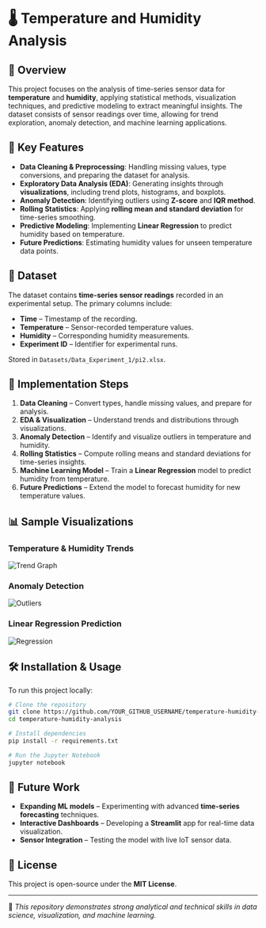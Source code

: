 # 🌡️ Temperature and Humidity Analysis

## 📌 Overview
This project focuses on the analysis of time-series sensor data for **temperature** and **humidity**, applying statistical methods, visualization techniques, and predictive modeling to extract meaningful insights. The dataset consists of sensor readings over time, allowing for trend exploration, anomaly detection, and machine learning applications.

## 🔬 Key Features
- **Data Cleaning & Preprocessing**: Handling missing values, type conversions, and preparing the dataset for analysis.
- **Exploratory Data Analysis (EDA)**: Generating insights through **visualizations**, including trend plots, histograms, and boxplots.
- **Anomaly Detection**: Identifying outliers using **Z-score** and **IQR method**.
- **Rolling Statistics**: Applying **rolling mean and standard deviation** for time-series smoothing.
- **Predictive Modeling**: Implementing **Linear Regression** to predict humidity based on temperature.
- **Future Predictions**: Estimating humidity values for unseen temperature data points.

## 📂 Dataset
The dataset contains **time-series sensor readings** recorded in an experimental setup. The primary columns include:
- **Time** – Timestamp of the recording.
- **Temperature** – Sensor-recorded temperature values.
- **Humidity** – Corresponding humidity measurements.
- **Experiment ID** – Identifier for experimental runs.

Stored in `Datasets/Data_Experiment_1/pi2.xlsx`.

## 🚀 Implementation Steps
1. **Data Cleaning** – Convert types, handle missing values, and prepare for analysis.
2. **EDA & Visualization** – Understand trends and distributions through visualizations.
3. **Anomaly Detection** – Identify and visualize outliers in temperature and humidity.
4. **Rolling Statistics** – Compute rolling means and standard deviations for time-series insights.
5. **Machine Learning Model** – Train a **Linear Regression** model to predict humidity from temperature.
6. **Future Predictions** – Extend the model to forecast humidity for new temperature values.

## 📊 Sample Visualizations
### Temperature & Humidity Trends
![Trend Graph](https://github.com/YOUR_GITHUB_USERNAME/temperature-humidity-analysis/blob/main/assets/trend_plot.png)

### Anomaly Detection
![Outliers](https://github.com/YOUR_GITHUB_USERNAME/temperature-humidity-analysis/blob/main/assets/outliers.png)

### Linear Regression Prediction
![Regression](https://github.com/YOUR_GITHUB_USERNAME/temperature-humidity-analysis/blob/main/assets/regression.png)

## 🛠️ Installation & Usage
To run this project locally:
```bash
# Clone the repository
git clone https://github.com/YOUR_GITHUB_USERNAME/temperature-humidity-analysis.git
cd temperature-humidity-analysis

# Install dependencies
pip install -r requirements.txt

# Run the Jupyter Notebook
jupyter notebook
```

## 🔗 Future Work
- **Expanding ML models** – Experimenting with advanced **time-series forecasting** techniques.
- **Interactive Dashboards** – Developing a **Streamlit** app for real-time data visualization.
- **Sensor Integration** – Testing the model with live IoT sensor data.

## 📜 License
This project is open-source under the **MIT License**.

---

📢 _This repository demonstrates strong analytical and technical skills in data science, visualization, and machine learning._

